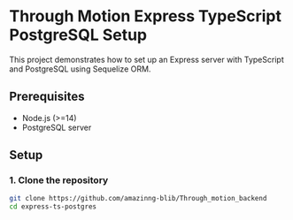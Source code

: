 # Through Motion Express TypeScript PostgreSQL Setup

This project demonstrates how to set up an Express server with TypeScript and PostgreSQL using Sequelize ORM.

## Prerequisites

- Node.js (>=14)
- PostgreSQL server

## Setup

### 1. Clone the repository

```bash
git clone https://github.com/amazinng-blib/Through_motion_backend
cd express-ts-postgres
```
